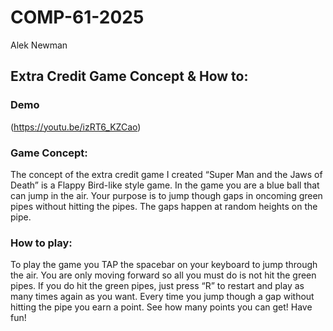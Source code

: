 # COMP-61-2025
Alek Newman

## Extra Credit Game Concept & How to:
### Demo
(https://youtu.be/izRT6_KZCao)

### Game Concept:
The concept of the extra credit game I created “Super Man and the Jaws of Death” is a Flappy Bird-like style game. In the game you are a blue ball that can jump in the air. Your purpose is to jump though gaps in oncoming green pipes without hitting the pipes. The gaps happen at random heights on the pipe. 

### How to play: 
To play the game you TAP the spacebar on your keyboard to jump through the air. You are only moving forward so all you must do is not hit the green pipes. If you do hit the green pipes, just press “R” to restart and play as many times again as you want. Every time you jump though a gap without hitting the pipe you earn a point. See how many points you can get! Have fun!
